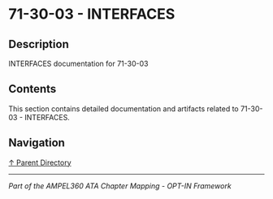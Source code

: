 # 71-30-03 - INTERFACES

## Description

INTERFACES documentation for 71-30-03

## Contents

This section contains detailed documentation and artifacts related to 71-30-03 - INTERFACES.

## Navigation

[↑ Parent Directory](../README.md)

---

*Part of the AMPEL360 ATA Chapter Mapping - OPT-IN Framework*
